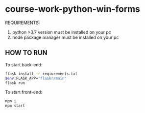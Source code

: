 # course-work-python-win-forms

REQUIREMENTS:
1) python >3.7 version must be installed on your pc
2) node package manager must be installed on your pc

HOW TO RUN
-

To start back-end:
```bash for windows
flask install -r reqiurements.txt
$env:FLASK_APP="flaskr/main"
flask run
```


To start front-end:
```bash for windows
npm i
npm start
```
